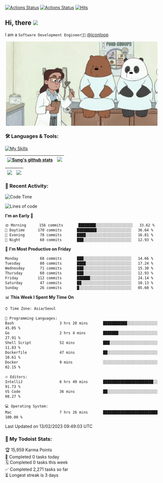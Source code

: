 
[![Actions Status](https://github.com/ddok2/ddok2/workflows/Todoist%20Readme/badge.svg)](https://github.com/ddok2/ddok2/actions)
[![Actions Status](https://github.com/ddok2/ddok2/workflows/wakatime-stats/badge.svg)](https://github.com/ddok2/ddok2/actions)
[![Hits](https://hits.seeyoufarm.com/api/count/incr/badge.svg?url=https%3A%2F%2Fgithub.com%2Fddok2&count_bg=%23FF9595&title_bg=%23555555&icon=github.svg&icon_color=%23FFFFFF&title=hits&edge_flat=false)](https://hits.seeyoufarm.com)

<!-- ![visitors](https://visitor-badge.laobi.icu/badge?page_id=ddok2.ddok2) -->
## Hi, there <img src="https://raw.githubusercontent.com/MartinHeinz/MartinHeinz/master/wave.gif" width="3%">

I am a `Software Development Engineer🧑‍💻` [@iconloop](https://github.com/iconloop)


<p align="center">
    <img align="center" alt="GIF" src="img/debugging.gif" />
</p>


### 🛠 Languages & Tools:

[![My Skills](https://skillicons.dev/icons?i=go,js,ts,py,express,react,svelte,jquery,pug,mongodb,mysql,redis,aws,docker,kubernetes)](https://skillicons.dev)


| <a href="https://github-readme-stats.vercel.app/api?username=ddok2&show_icons=true&include_all_commits=true&count_private=true&theme=buefy&hide_border=true"><img align="center" src="https://github-readme-stats.vercel.app/api?username=ddok2&show_icons=true&include_all_commits=true&count_private=true&theme=buefy&hide_border=true" alt="Sung's github stats" /></a> | <a href="https://github.com/ddok2"><img src="http://github-readme-streak-stats.herokuapp.com?user=ddok2&hide_border=true" /></a> |
| ------------- |------------- |


| <a href="https://github.com/ddok2"><img align="center" src="https://github-readme-stats.vercel.app/api/top-langs/?username=ddok2&theme=buefy&hide=html,css&hide_border=true" /></a> | <a href="https://github.com/ddok2"><img align="center" src="https://activity-graph.herokuapp.com/graph?username=ddok2&theme=github&hide_border=true" height="250" /></a> |
| ------------- |--------------------------------------------------------------------------------------------------------------------------------------------------------------------------|


<!-- <details open>
    <summary>📈 My GitHub Stats</summary>
    <p align="center">
        <a href="https://github.com/ddok2">
            <img align="center" src="https://github-readme-stats.vercel.app/api?username=ddok2&show_icons=true&include_all_commits=true&count_private=true&theme=buefy&hide_border=true" alt="Sung's github stats" />
        </a>
    </p>
</details>
<details>
    <summary>💬 Top Languages</summary>
    <p align="center"> 
        <a href="https://github.com/ddok2">
            <img align="center" src="https://github-readme-stats.vercel.app/api/top-langs/?username=ddok2&layout=compact&theme=buefy&hide=html,css&hide_border=true" />
        </a>
    </p>
</details> -->


### 🌈 Recent Activity:
<!--START_SECTION:waka-->
![Code Time](http://img.shields.io/badge/Code%20Time-1%2C926%20hrs%2042%20mins-blue)

![Lines of code](https://img.shields.io/badge/From%20Hello%20World%20I%27ve%20Written--163%20Thousand%20lines%20of%20code-blue)

**I'm an Early 🐤** 

```text
🌞 Morning      156 commits       ████████░░░░░░░░░░░░░░░░░   33.62 % 
🌆 Daytime      170 commits       █████████░░░░░░░░░░░░░░░░   36.64 % 
🌃 Evening       78 commits       ████░░░░░░░░░░░░░░░░░░░░░   16.81 % 
🌙 Night         60 commits       ███░░░░░░░░░░░░░░░░░░░░░░   12.93 % 

```
📅 **I'm Most Productive on Friday** 

```text
Monday          68 commits       ███░░░░░░░░░░░░░░░░░░░░░░   14.66 % 
Tuesday         80 commits       ████░░░░░░░░░░░░░░░░░░░░░   17.24 % 
Wednesday       71 commits       ███░░░░░░░░░░░░░░░░░░░░░░   15.30 % 
Thursday        60 commits       ███░░░░░░░░░░░░░░░░░░░░░░   12.93 % 
Friday         112 commits       ██████░░░░░░░░░░░░░░░░░░░   24.14 % 
Saturday        47 commits       ██░░░░░░░░░░░░░░░░░░░░░░░   10.13 % 
Sunday          26 commits       █░░░░░░░░░░░░░░░░░░░░░░░░   05.60 % 

```


📊 **This Week I Spent My Time On** 

```text
⌚︎ Time Zone: Asia/Seoul

💬 Programming Languages: 
Bash                     3 hrs 20 mins       ███████████░░░░░░░░░░░░░░   45.05 % 
Go                       2 hrs 4 mins        ███████░░░░░░░░░░░░░░░░░░   27.91 % 
Shell Script             52 mins             ███░░░░░░░░░░░░░░░░░░░░░░   11.83 % 
Dockerfile               47 mins             ██░░░░░░░░░░░░░░░░░░░░░░░   10.61 % 
Docker                   9 mins              ░░░░░░░░░░░░░░░░░░░░░░░░░   02.15 % 

🔥 Editors: 
IntelliJ                 6 hrs 49 mins       ███████████████████████░░   91.73 % 
VS Code                  36 mins             ██░░░░░░░░░░░░░░░░░░░░░░░   08.27 % 

💻 Operating System: 
Mac                      7 hrs 26 mins       █████████████████████████   100.00 % 

```


 Last Updated on 13/02/2023 09:49:03 UTC
<!--END_SECTION:waka-->

### 🚧 My Todoist Stats:
<!-- TODO-IST:START -->
🏆  15,959 Karma Points           
🌸  Completed 0 tasks today           
🗓  Completed 0 tasks this week           
✅  Completed 2,271 tasks so far           
⏳  Longest streak is 3 days
<!-- TODO-IST:END -->

